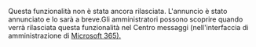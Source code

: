 Questa funzionalità non è stata ancora rilasciata. L'annuncio è stato annunciato e lo sarà a breve.Gli amministratori possono scoprire quando verrà rilasciata questa funzionalità nel Centro messaggi (nell'interfaccia di amministrazione di [Microsoft 365).](https://portal.office.com/adminportal/home)